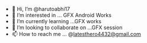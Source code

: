 - 👋 Hi, I’m @harutoabhi17
- 👀 I’m interested in ... GFX Android Works
- 🌱 I’m currently learning ...GFX works
- 💞️ I’m looking to collaborate on ...GFX session
- 📫 How to reach me ... @latesthero4432@gmail.com

<!---
harutoabhi17/harutoabhi17 is a ✨ special ✨ repository because its `README.md` (this file) appears on your GitHub profile.
You can click the Preview link to take a look at your changes.
--->
